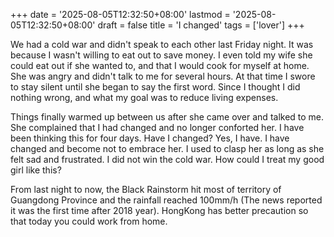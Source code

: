 +++
date = '2025-08-05T12:32:50+08:00'
lastmod = '2025-08-05T12:32:50+08:00'
draft = false
title = 'I changed'
tags = ['lover']
+++

We had a cold war and didn't speak to each other last Friday night. It was because I wasn't willing to eat out to save money. I even told my wife she could eat out if she wanted to, and that I would cook for myself at home. She was angry and didn't talk to me for several hours. At that time I swore to stay silent until she began to say the first word. Since I thought I did nothing wrong, and what my goal was to reduce living expenses.

Things finally warmed up between us after she came over and talked to me. She complained that I had changed and no longer conforted her. I have been thinking this for four days. Have I changed? Yes, I have. I have changed and become not to embrace her. I used to clasp her as long as she felt sad and frustrated. I did not win the cold war. How could I treat my good girl like this?

From last night to now, the Black Rainstorm hit most of territory of Guangdong Province and the rainfall reached 100mm/h (The news reported it was the first time after 2018 year). HongKong has better precaution so that today you could work from home.